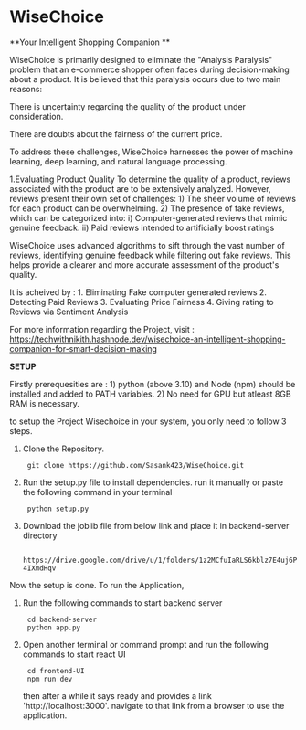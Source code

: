# WiseChoice
**Your Intelligent Shopping Companion
**

WiseChoice is primarily designed to eliminate the "Analysis Paralysis" problem that an e-commerce shopper often faces during decision-making about a product. It is believed that this paralysis occurs due to two main reasons:

There is uncertainty regarding the quality of the product under consideration.

There are doubts about the fairness of the current price.

To address these challenges, WiseChoice harnesses the power of machine learning, deep learning, and natural language processing.

1.Evaluating Product Quality
To determine the quality of a product, reviews associated with the product are to be extensively analyzed. However, reviews present their own set of challenges:
        1) The sheer volume of reviews for each product can be overwhelming.
        2) The presence of fake reviews, which can be categorized into:
                i) Computer-generated reviews that mimic genuine feedback.
                ii) Paid reviews intended to artificially boost ratings

WiseChoice uses advanced algorithms to sift through the vast number of reviews, identifying genuine feedback while filtering out fake reviews. This helps provide a clearer and more accurate assessment of the product's quality.

It is acheived by :
        1. Eliminating Fake computer generated reviews
        2. Detecting Paid Reviews
        3. Evaluating Price Fairness
        4. Giving rating to Reviews via Sentiment Analysis


For more information regarding the Project, visit : https://techwithnikith.hashnode.dev/wisechoice-an-intelligent-shopping-companion-for-smart-decision-making


**SETUP**

Firstly prerequesities are : 
        1) python (above 3.10) and Node (npm) should be installed and added to PATH variables.
        2) No need for GPU but atleast 8GB RAM is necessary.

to setup the Project Wisechoice in your system, you only need to follow 3 steps.

1) Clone the Repository.

        git clone https://github.com/Sasank423/WiseChoice.git

3) Run the setup.py file to install dependencies. run it manually or paste the following command in your terminal

        python setup.py

4) Download the joblib file from below link and place it in backend-server directory

        https://drive.google.com/drive/u/1/folders/1z2MCfuIaRLS6kblz7E4uj6P-4IXmdHqv


Now the setup is done. To run the Application,

1) Run the following commands to start backend server

        cd backend-server
        python app.py

2) Open another terminal or command prompt and run the following commands to start react UI

        cd frontend-UI
        npm run dev

    then after a while it says ready and provides a link 'http://localhost:3000'. navigate to that link from a browser to use the application.


